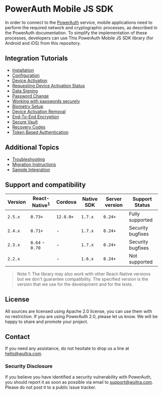 # PowerAuth Mobile JS SDK

In order to connect to the [PowerAuth](https://www.wultra.com/mobile-security-suite) service, mobile applications need to perform the required network and cryptographic processes, as described in the PowerAuth documentation. To simplify the implementation of these processes, developers can use This PowerAuth Mobile JS SDK library (for Android and iOS) from this repository.

<!-- begin remove -->
## Integration Tutorials

- [Installation](Installation.md)
- [Configuration](Configuration.md)
- [Device Activation](Device-Activation.md)
- [Requesting Device Activation Status](Requesting-Device-Activation-Status.md)
- [Data Signing](Data-Signing.md)
- [Password Change](Password-Change.md)
- [Working with passwords securely](Secure-Password.md)
- [Biometry Setup](Biometry-Setup.md)
- [Device Activation Removal](Device-Activation-Removal.md)
- [End-To-End Encryption](End-To-End-Encryption.md)
- [Secure Vault](Secure-Vault.md)
- [Recovery Codes](Recovery-Codes.md)
- [Token Based Authentication](Token-Based-Authentication.md)

## Additional Topics

- [Troubleshooting](Troubleshooting.md)
- [Migration Instructions](Migration-Instructions.md)
- [Sample Integration](Sample-Integration.md)
<!-- end -->

## Support and compatibility

| Version | React-Native<sup>1</sup> | Cordova   | Native SDK   | Server version | Support Status    |
|---------|--------------------------|-----------|--------------|----------------|-------------------|
| `2.5.x` | `0.73+`                  | `12.0.0+` | `1.7.x`      | `0.24+`        | Fully supported   |
| `2.4.x` | `0.71+`                  | -         | `1.7.x`      | `0.24+`        | Security bugfixes |
| `2.3.x` | `0.64` - `0.70`          | -         | `1.7.x`      | `0.24+`        | Security bugfixes |
| `2.2.x` |                          | -         | `1.6.x`      | `0.24+`        | Not supported     |

<!-- begin box info -->
> Note 1: The library may also work with other React-Native versions but we don't guarantee compatibility. The specified version is the version that we use for the development and for the tests.
<!-- end -->

## License

All sources are licensed using Apache 2.0 license, you can use them with no restriction. If you are using PowerAuth 2.0, please let us know. We will be happy to share and promote your project.

## Contact

If you need any assistance, do not hesitate to drop us a line at [hello@wultra.com](mailto:hello@wultra.com).

### Security Disclosure

If you believe you have identified a security vulnerability with PowerAuth, you should report it as soon as possible via email to [support@wultra.com](mailto:support@wultra.com). Please do not post it to a public issue tracker.

